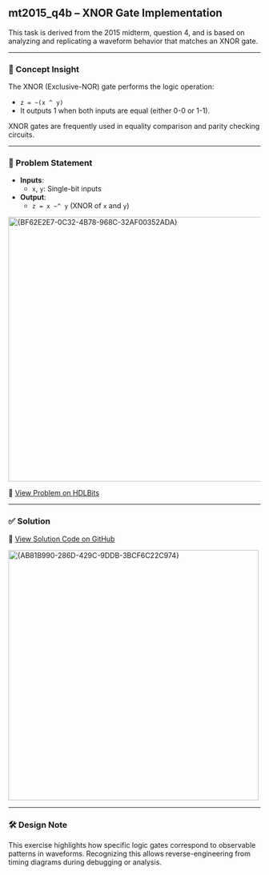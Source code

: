 ## mt2015_q4b – XNOR Gate Implementation

This task is derived from the 2015 midterm, question 4, and is based on analyzing and replicating a waveform behavior that matches an XNOR gate.

---

### 🧠 Concept Insight  
The XNOR (Exclusive-NOR) gate performs the logic operation:
- `z = ~(x ^ y)`  
- It outputs 1 when both inputs are equal (either 0-0 or 1-1).

XNOR gates are frequently used in equality comparison and parity checking circuits.

---

### 📘 Problem Statement  
- **Inputs**:  
  - `x`, `y`: Single-bit inputs  
- **Output**:  
  - `z = x ~^ y` (XNOR of `x` and `y`)  

<img width="529" alt="{BF62E2E7-0C32-4B78-968C-32AF00352ADA}" src="https://github.com/user-attachments/assets/674ca202-07a7-4844-bc0b-3e4a88dfd636" />

🔗 [View Problem on HDLBits](https://hdlbits.01xz.net/wiki/Mt2015_q4b)

---

### ✅ Solution  
📄 [View Solution Code on GitHub](https://github.com/EswarAdithya011/HDLBits/blob/main/Problem%20Sets/2.%20Circuits/2.1%20Gates/Mt2015_q4b.v)

<img width="500" alt="{AB81B990-286D-429C-9DDB-3BCF6C22C974}" src="https://github.com/user-attachments/assets/47b5c268-395a-4e4d-91aa-5daa88dceccb" />

---

### 🛠 Design Note  
This exercise highlights how specific logic gates correspond to observable patterns in waveforms. Recognizing this allows reverse-engineering from timing diagrams during debugging or analysis.

